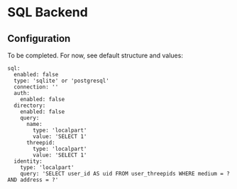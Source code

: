 # SQL Backend
## Configuration
To be completed. For now, see default structure and values:
```
sql:
  enabled: false
  type: 'sqlite' or 'postgresql'
  connection: ''
  auth:
    enabled: false
  directory:
    enabled: false
    query:
      name:
        type: 'localpart'
        value: 'SELECT 1'
      threepid:
        type: 'localpart'
        value: 'SELECT 1'
  identity:
    type: 'localpart'
    query: 'SELECT user_id AS uid FROM user_threepids WHERE medium = ? AND address = ?'
```
